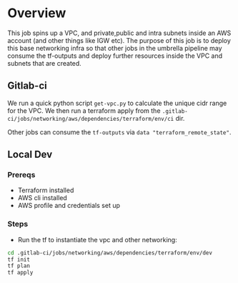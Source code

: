 # Overview

This job spins up a VPC, and private,public and intra subnets inside an AWS account (and other things like IGW etc). The purpose of this job is to deploy this base networking infra so that other jobs in the umbrella pipeline may consume the tf-outputs and deploy further resources inside the VPC and subnets that are created. 

## Gitlab-ci

We run a quick python script `get-vpc.py` to calculate the unique cidr range for the VPC.
We then run a terraform apply from the `.gitlab-ci/jobs/networking/aws/dependencies/terraform/env/ci` dir.

Other jobs can consume the `tf-outputs` via `data "terraform_remote_state"`.

## Local Dev

### Prereqs

* Terraform installed
* AWS cli installed
* AWS profile and credentials set up

### Steps

* Run the tf to instantiate the vpc and other networking:

```bash
cd .gitlab-ci/jobs/networking/aws/dependencies/terraform/env/dev
tf init
tf plan
tf apply
```

